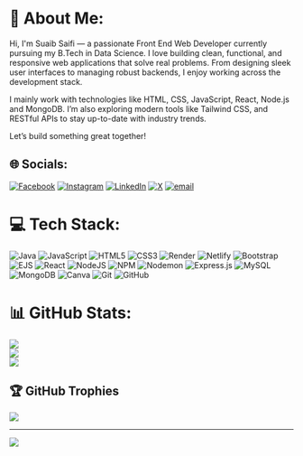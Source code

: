 # 💫 About Me:
Hi, I'm Suaib Saifi — a passionate Front End Web Developer currently pursuing my B.Tech in Data Science. I love building clean, functional, and responsive web applications that solve real problems. From designing sleek user interfaces to managing robust backends, I enjoy working across the development stack.

I mainly work with technologies like HTML, CSS, JavaScript, React, Node.js and MongoDB. I’m also exploring modern tools like Tailwind CSS, and RESTful APIs to stay up-to-date with industry trends.

Let’s build something great together!


## 🌐 Socials:
[![Facebook](https://img.shields.io/badge/Facebook-%231877F2.svg?logo=Facebook&logoColor=white)](https://facebook.com/suaib-saifi) [![Instagram](https://img.shields.io/badge/Instagram-%23E4405F.svg?logo=Instagram&logoColor=white)](https://instagram.com/_suaib.saifi_) [![LinkedIn](https://img.shields.io/badge/LinkedIn-%230077B5.svg?logo=linkedin&logoColor=white)](https://linkedin.com/in/suaib-saifi) [![X](https://img.shields.io/badge/X-black.svg?logo=X&logoColor=white)](https://x.com/_suaib.saifi_) [![email](https://img.shields.io/badge/Email-D14836?logo=gmail&logoColor=white)](mailto:suaibsaifi971@gmail.com) 

# 💻 Tech Stack:
![Java](https://img.shields.io/badge/java-%23ED8B00.svg?style=for-the-badge&logo=openjdk&logoColor=white) ![JavaScript](https://img.shields.io/badge/javascript-%23323330.svg?style=for-the-badge&logo=javascript&logoColor=%23F7DF1E) ![HTML5](https://img.shields.io/badge/html5-%23E34F26.svg?style=for-the-badge&logo=html5&logoColor=white) ![CSS3](https://img.shields.io/badge/css3-%231572B6.svg?style=for-the-badge&logo=css3&logoColor=white) ![Render](https://img.shields.io/badge/Render-%46E3B7.svg?style=for-the-badge&logo=render&logoColor=white) ![Netlify](https://img.shields.io/badge/netlify-%23000000.svg?style=for-the-badge&logo=netlify&logoColor=#00C7B7) ![Bootstrap](https://img.shields.io/badge/bootstrap-%238511FA.svg?style=for-the-badge&logo=bootstrap&logoColor=white) ![EJS](https://img.shields.io/badge/ejs-%23B4CA65.svg?style=for-the-badge&logo=ejs&logoColor=black) ![React](https://img.shields.io/badge/react-%2320232a.svg?style=for-the-badge&logo=react&logoColor=%2361DAFB) ![NodeJS](https://img.shields.io/badge/node.js-6DA55F?style=for-the-badge&logo=node.js&logoColor=white) ![NPM](https://img.shields.io/badge/NPM-%23CB3837.svg?style=for-the-badge&logo=npm&logoColor=white) ![Nodemon](https://img.shields.io/badge/NODEMON-%23323330.svg?style=for-the-badge&logo=nodemon&logoColor=%BBDEAD) ![Express.js](https://img.shields.io/badge/express.js-%23404d59.svg?style=for-the-badge&logo=express&logoColor=%2361DAFB) ![MySQL](https://img.shields.io/badge/mysql-4479A1.svg?style=for-the-badge&logo=mysql&logoColor=white) ![MongoDB](https://img.shields.io/badge/MongoDB-%234ea94b.svg?style=for-the-badge&logo=mongodb&logoColor=white) ![Canva](https://img.shields.io/badge/Canva-%2300C4CC.svg?style=for-the-badge&logo=Canva&logoColor=white) ![Git](https://img.shields.io/badge/git-%23F05033.svg?style=for-the-badge&logo=git&logoColor=white) ![GitHub](https://img.shields.io/badge/github-%23121011.svg?style=for-the-badge&logo=github&logoColor=white)
# 📊 GitHub Stats:
![](https://github-readme-stats.vercel.app/api?username=suaib-saifi&theme=dark&hide_border=true&include_all_commits=false&count_private=true)<br/>
![](https://nirzak-streak-stats.vercel.app/?user=suaib-saifi&theme=dark&hide_border=true)<br/>
![](https://github-readme-stats.vercel.app/api/top-langs/?username=suaib-saifi&theme=dark&hide_border=true&include_all_commits=false&count_private=true&layout=compact)

## 🏆 GitHub Trophies
![](https://github-profile-trophy.vercel.app/?username=suaib-saifi&theme=nord&no-frame=true&no-bg=true&margin-w=4)

---
[![](https://visitcount.itsvg.in/api?id=suaib-saifi&icon=0&color=0)](https://visitcount.itsvg.in)

<!-- Proudly created with GPRM ( https://gprm.itsvg.in ) -->
